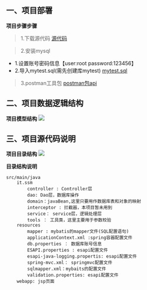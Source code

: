 ## 一、项目部署

**项目步骤步骤**
> 1.下载源代码
[源代码](https://github.com/yu2lulu/Java-SSM-Loophole-Range)

> 2.安装mysql
* 1.设置账号密码信息【user:root password:123456】
* 2.导入mytest.sql(需先创建库mytest)
[mytest.sql](/attach/mytest.sql)

> 3.postman工具包
[postman包api](/attach/postman2.1.json)

## 二、项目数据逻辑结构
**项目模型结构**
![](/img/mvc.jpg)

## 三、项目源代码说明
**项目目录结构**
![](/img/about.jpg)


**目录结构说明**
```
src/main/java
    it.ssm
        controller : Controller层
        dao: Dao层，数据库操作
        domain：javaBean,这里只要用作数据库表和对象的映射
        interceptor : 拦截器，本项目暂未用到
        service： service层，逻辑处理层
        tools ： 工具类，这里主要用于参数校验
    resources
        mapper : mybatis的mapper文件(SQL配置语句)
        applicationContext.xml :spring容器配置文件
        db.properties ： 数据库账号信息
        ESAPI.properties : esapi配置文件
        esapi-java-logging.propertis: esapi配置文件
        spring-mvc.xml： springmvc配置文件
        sqlmapper.xml：mybaits的配置文件
        validation.properties: esapi配置文件
    webapp: jsp页面
```